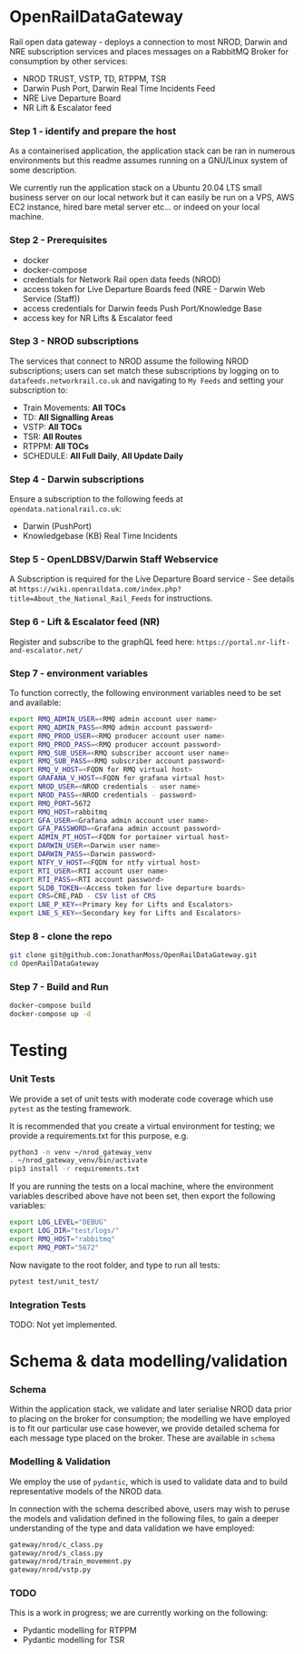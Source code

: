 # OpenRailDataGateway
Rail open data gateway - deploys a connection to most NROD, Darwin and NRE subscription services
and places messages on a RabbitMQ Broker for consumption by other services:

- NROD TRUST, VSTP, TD, RTPPM, TSR
- Darwin Push Port, Darwin Real Time Incidents Feed
- NRE Live Departure Board
- NR Lift & Escalator feed

### Step 1 - identify and prepare the host
As a containerised application, the application stack can be ran in numerous environments but this readme assumes running on a GNU/Linux system of some description.

We currently run the application stack on a Ubuntu 20.04 LTS small business server on our local network but it can easily be run on a VPS, AWS EC2 instance, hired bare metal server etc... or indeed on your local machine.

### Step 2 - Prerequisites
- docker
- docker-compose
- credentials for Network Rail open data feeds (NROD)
- access token for Live Departure Boards feed (NRE - Darwin Web Service (Staff))
- access credentials for Darwin feeds Push Port/Knowledge Base
- access key for NR Lifts & Escalator feed

### Step 3 - NROD subscriptions
The services that connect to NROD assume the following NROD subscriptions; users can set match these subscriptions by logging on to ```datafeeds.networkrail.co.uk``` and navigating to ```My Feeds``` and setting your subscription to:
- Train Movements: **All TOCs**
- TD: **All Signalling Areas**
- VSTP: **All TOCs**
- TSR: **All Routes**
- RTPPM: **All TOCs**
- SCHEDULE: **All Full Daily**, **All Update Daily**

### Step 4 - Darwin subscriptions
Ensure a subscription to the following feeds at ```opendata.nationalrail.co.uk```:
- Darwin (PushPort)
- Knowledgebase (KB) Real Time Incidents

### Step 5 - OpenLDBSV/Darwin Staff Webservice
A Subscription is required for the Live Departure Board service - See details at ```https://wiki.openraildata.com/index.php?title=About_the_National_Rail_Feeds``` for instructions.

### Step 6 - Lift & Escalator feed (NR)
Register and subscribe to the graphQL feed here: ```https://portal.nr-lift-and-escalator.net/```

### Step 7 - environment variables
To function correctly, the following environment variables need to be set and available:
```bash
export RMQ_ADMIN_USER=<RMQ admin account user name>
export RMQ_ADMIN_PASS=<RMQ admin account password>
export RMQ_PROD_USER=<RMQ producer account user name>
export RMQ_PROD_PASS=<RMQ producer account password>
export RMQ_SUB_USER=<RMQ subscriber account user name>
export RMQ_SUB_PASS=<RMQ subscriber account password>
export RMQ_V_HOST=<FQDN for RMQ virtual host>
export GRAFANA_V_HOST=<FQDN for grafana virtual host>
export NROD_USER=<NROD credentials - user name>
export NROD_PASS=<NROD credentials - password>
export RMQ_PORT=5672
export RMQ_HOST=rabbitmq
export GFA_USER=<Grafana admin account user name>
export GFA_PASSWORD=<Grafana admin account password>
export ADMIN_PT_HOST=<FQDN for portainer virtual host>
export DARWIN_USER=<Darwin user name>
export DARWIN_PASS=<Darwin password>
export NTFY_V_HOST=<FQDN for ntfy virtual host>
export RTI_USER=<RTI account user name>
export RTI_PASS=<RTI account password>
export SLDB_TOKEN=<Access token for live departure boards>
export CRS=CRE,PAD - CSV list of CRS
export LNE_P_KEY=<Primary key for Lifts and Escalators>
export LNE_S_KEY=<Secondary key for Lifts and Escalators>

```

### Step 8 - clone the repo

```bash
git clone git@github.com:JonathanMoss/OpenRailDataGateway.git
cd OpenRailDataGateway
```

### Step 7 - Build and Run
```bash
docker-compose build
docker-compose up -d
```

# Testing

### Unit Tests

We provide a set of unit tests with moderate code coverage which use ```pytest``` as the testing framework.

It is recommended that you create a virtual environment for testing; we provide a requirements.txt for this purpose, e.g.

```bash
python3 -m venv ~/nrod_gateway_venv
. ~/nrod_gateway_venv/bin/activate
pip3 install -r requirements.txt
```

If you are running the tests on a local machine, where the environment variables described above have not been set, then export the following variables:
```bash
export LOG_LEVEL="DEBUG"
export LOG_DIR="test/logs/"
export RMQ_HOST="rabbitmq"
export RMQ_PORT="5672"
```
Now navigate to the root folder, and type to run all tests:
```bash
pytest test/unit_test/
```
### Integration Tests

TODO: Not yet implemented.

# Schema & data modelling/validation

### Schema

Within the application stack, we validate and later serialise NROD data prior to placing on the broker for consumption; the modelling we have employed is to fit our particular use case however, we provide detailed schema for each message type placed on the broker. These are available in ```schema```

### Modelling & Validation

We employ the use of ```pydantic```, which is used to validate data and to build representative models of the NROD data.

In connection with the schema described above, users may wish to peruse the models and validation defined in the following files, to gain a deeper understanding of the type and data validation we have employed:

```bash
gateway/nrod/c_class.py
gateway/nrod/s_class.py
gateway/nrod/train_movement.py
gateway/nrod/vstp.py
```

### TODO

This is a work in progress; we are currently working on the following:

- Pydantic modelling for RTPPM
- Pydantic modelling for TSR
